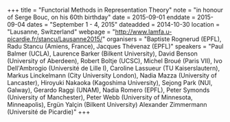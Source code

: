 +++
title = "Functorial Methods in Representation Theory"
note = "in honour of Serge Bouc, on his 60th birthday"
date = 2015-09-01
enddate = 2015-09-04
dates = "September 1 - 4, 2015"
dateadded = 2014-10-30
location = "Lausanne, Switzerland"
webpage = "http://www.lamfa.u-picardie.fr/stancu/Lausanne2015/"
organisers = "Baptiste Rognerud (EPFL), Radu Stancu (Amiens, France), Jacques Thévenaz (EPFL)"
speakers = "Paul Balmer (UCLA), Laurence Barker (Bilkent University), David Benson (University of Aberdeen), Robert Boltje (UCSC), Michel Broué (Paris VII), Ivo Dell'Ambrogio (Université de Lille I), Caroline Lassueur (TU Kaiserslautern), Markus Linckelmann (City University London), Nadia Mazza (University of Lancaster), Hiroyuki Nakaoka (Kagoshima University), Sejong Park (NUI, Galway), Gerardo Raggi (UNAM), Nadia Romero (EPFL), Peter Symonds (University of Manchester), Peter Webb (University of Minnesota, Minneapolis), Ergün Yalçin (Bilkent University) Alexander Zimmermann (Université de Picardie)"
+++
